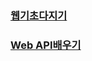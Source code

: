 
### [웹기초다지기](https://yunaaa0620.tistory.com/33)
### [Web API배우기](https://yunaaa0620.tistory.com/34)

